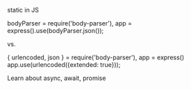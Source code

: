 static in JS

bodyParser = require('body-parser'),
app = express().use(bodyParser.json());

vs.

{ urlencoded, json } = require('body-parser'),
app = express()
app.use(urlencoded({extended: true}));

Learn about async, await, promise
